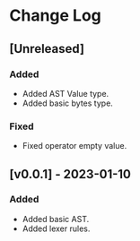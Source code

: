 # Change Log

## [Unreleased]

### Added

- Added AST Value type.
- Added basic bytes type.

### Fixed

- Fixed operator empty value.

## [v0.0.1] - 2023-01-10

### Added

- Added basic AST.
- Added lexer rules.
